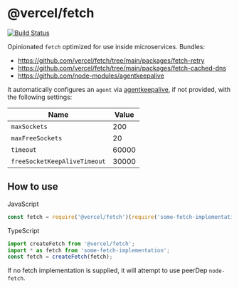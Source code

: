 # @vercel/fetch

[![Build Status](https://github.com/vercel/fetch/workflows/CI/badge.svg)](https://github.com/vercel/fetch/actions?workflow=CI)

Opinionated `fetch` optimized for use inside microservices. Bundles:

-   https://github.com/vercel/fetch/tree/main/packages/fetch-retry
-   https://github.com/vercel/fetch/tree/main/packages/fetch-cached-dns
-   https://github.com/node-modules/agentkeepalive

It automatically configures an `agent` via [agentkeepalive](https://github.com/node-modules/agentkeepalive),
if not provided, with the following settings:

| Name                         | Value |
| ---------------------------- | ----- |
| `maxSockets`                 | 200   |
| `maxFreeSockets`             | 20    |
| `timeout`                    | 60000 |
| `freeSocketKeepAliveTimeout` | 30000 |

## How to use

JavaScript

```js
const fetch = require('@vercel/fetch')(require('some-fetch-implementation'));
```

TypeScript

```typescript
import createFetch from '@vercel/fetch';
import * as fetch from 'some-fetch-implementation';
const fetch = createFetch(fetch);
```

If no fetch implementation is supplied, it will attempt to use peerDep `node-fetch`.
